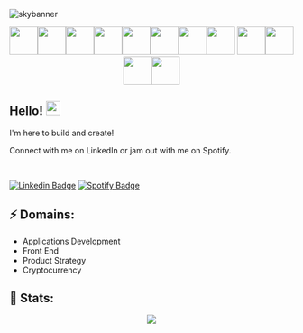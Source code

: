 
![skybanner](https://github.com/cojohen/cojohen/assets/86421012/6cef0703-a449-4021-a004-7ad0204c4f97)


<!-- Technology badges -->
<p align="center">
<img height=50 src="https://cdn.jsdelivr.net/gh/devicons/devicon/icons/javascript/javascript-original.svg"/><img height=50 src="https://cdn.jsdelivr.net/gh/devicons/devicon/icons/typescript/typescript-original.svg"/><img height=50 src="https://cdn.jsdelivr.net/gh/devicons/devicon/icons/ruby/ruby-original.svg"/><img height=50 src="https://cdn.jsdelivr.net/gh/devicons/devicon/icons/rails/rails-original-wordmark.svg"/><img height=50 src="https://cdn.jsdelivr.net/gh/devicons/devicon/icons/html5/html5-original.svg" /><img height=50 src="https://cdn.jsdelivr.net/gh/devicons/devicon/icons/css3/css3-original.svg" /><img height=50 src="https://cdn.jsdelivr.net/gh/devicons/devicon/icons/vuejs/vuejs-original-wordmark.svg" /><img height=50 src="https://cdn.jsdelivr.net/gh/devicons/devicon/icons/kubernetes/kubernetes-plain-wordmark.svg"/>
<img height=50 src="https://cdn.jsdelivr.net/gh/devicons/devicon/icons/amazonwebservices/amazonwebservices-plain-wordmark.svg"/><img height=50 src="https://cdn.jsdelivr.net/gh/devicons/devicon/icons/terraform/terraform-original.svg" /><img height=50 src="https://cdn.jsdelivr.net/gh/devicons/devicon/icons/git/git-plain.svg"/><img height=50 src="https://cdn.jsdelivr.net/gh/devicons/devicon/icons/figma/figma-original.svg"/>
</p>

## Hello! <img src="https://raw.githubusercontent.com/zluvsand/zluvsand/master/wave.gif" height="25px" width="25px">
<p>I'm here to build and create!</p>
<p>Connect with me on LinkedIn or jam out with me on Spotify.</p>

<br>
  
[![Linkedin Badge](https://img.shields.io/badge/-JoeCohen-blue?style=flat-square&logo=Linkedin&logoColor=white&link=https://www.linkedin.com/in/joe-cohen-/)](https://www.linkedin.com/in/joe-cohen-/)
[![Spotify Badge](https://img.shields.io/badge/-darthBrooks-brightgreen?style=flat-square&logo=Spotify&logoColor=white&link=https://open.spotify.com/user/j88x6y8zb0z9qs7ja16i8q4mb)](https://open.spotify.com/user/j88x6y8zb0z9qs7ja16i8q4mb)

## ⚡ Domains:

- Applications Development
- Front End
- Product Strategy
- Cryptocurrency


## 🧮 Stats:

<p align="center">
  <img src="https://github-readme-stats-sigma-five.vercel.app/api?username=cojohen&show_icons=true&theme=vision-friendly-dark&count_private=true">
</p>
<p align="center">
  <!--<img src="https://github-readme-streak-stats.herokuapp.com/?user=cojohen&show_icons=true&theme=vision-friendly-dark&count_private=true">-->
</p>
